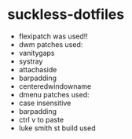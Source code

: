 # suckless-dotfiles
- flexipatch was used!!
- dwm patches used:
- vanitygaps
- systray 
- attachaside
- barpadding 
- centeredwindowname
- dmenu patches used:
- case insensitive
- barpadding 
- ctrl v to paste
- luke smith st build used
